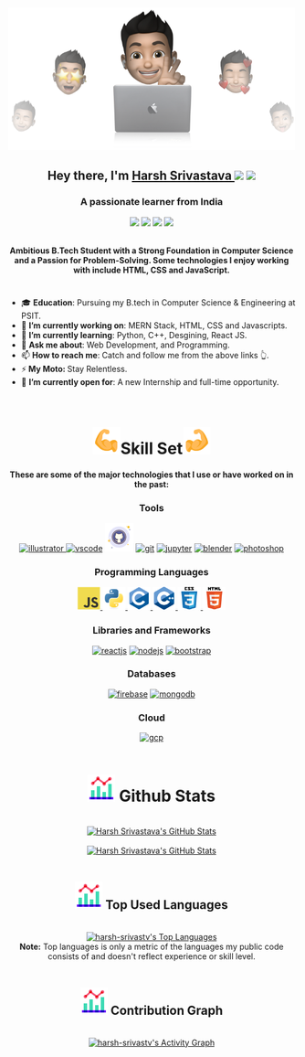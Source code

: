 <p align="center" >
  <img src="cover photo.png" height="250px"/>
</p>
<h2 align="center">Hey there, I'm <a href="https://linkedin.com/in/harsh-srivastv"> Harsh Srivastava </a> <img src="https://media.giphy.com/media/hvRJCLFzcasrR4ia7z/giphy.gif" width="28"> <img src="https://emojis.slackmojis.com/emojis/images/1531849430/4246/blob-sunglasses.gif?1531849430" width="28"/></h2>

<!---<h1 align="center">Hi 👋, I'm Harsh Srivastava</h1>-->
<h3 align="center">A passionate learner from India</h3>

<div align="center">
        <a href="https://in.linkedin.com/in/harsh-srivastv"><img src="https://img.shields.io/badge/Linkedin-0077b5?style=flat&logo=linkedin" /></a>
        <a href="mailto:harshsrivastv12@gmail.com"><img src="https://img.shields.io/badge/Gmail-E84545?style=flat&logo=gmail&logoColor=white" /></a>
        <a href="https://leetcode.com/harsh-srivastv/"><img src="https://img.shields.io/badge/LeetCode-444F5A?style=flat&logo=LeetCode&logoColor=#d16c06" /></a>
        <a href="https://auth.geeksforgeeks.org/user/harshsrivastv12/profile"><img src="https://img.shields.io/badge/GeeksforGeeks-success?style=flat&logo=geeksforgeeks&logoColor=557153" /></a>
    </div>

<!-- Introduction -->

<div align="left">
        <br />
        <p align="center">
            <strong>
                Ambitious B.Tech Student with a Strong Foundation in Computer Science and a Passion for Problem-Solving. Some technologies I enjoy working with include HTML, CSS and JavaScript.
            </strong>
        </p>
        <h1></h1>
        <ul>
          <li> 🎓 <b>Education</b>: Pursuing my B.tech in Computer Science & Engineering at PSIT.</li>
            <li>🔭 <b>I’m currently working on</b>: MERN Stack, HTML, CSS and Javascripts.</li>
            <li>🌱 <b>I’m currently learning</b>: Python, C++, Desgining, React JS.</li>
            <li>💬 <b>Ask me about</b>: Web Development, and Programming.</li>
            <li>📫 <b>How to reach me</b>: Catch and follow me from the above links 👆.</li>
          <li>⚡<b> My Moto: </b>Stay Relentless.</li>
            <li>🤔 <b>I’m currently open for</b>: A new Internship and full-time opportunity.</li>   
        </ul>
        <br />
    </div>
</div>

<!-- Skills -->

<div align="center">
    <h1> <img src="https://github.com/harsh-srivastv/harsh-srivastv/blob/main/images/muscle2.png" />Skill Set<img src="https://github.com/harsh-srivastv/harsh-srivastv/blob/main/images/mucle1.png" /></h1>
    <h4>These are some of the major technologies that I use or have worked on in the past:</h4>
</div>

<div align="center">
    <h3><b>Tools</b></h3>
  <a href="https://www.adobe.com/in/products/illustrator.html" target="_blank" rel="noreferrer"> <img src="https://www.vectorlogo.zone/logos/adobe_illustrator/adobe_illustrator-icon.svg" alt="illustrator" width="40" height="40"/> </a>
    <a href="https://visualstudio.com/" target="_blank"><img src="https://cdn.mrayush.me/img/Github-Readme/vscode-original.svg" title="VSCode" alt="vscode" width="40" height="40"/></a>
    <a href="https://github.com/" target="_blank"><img src="https://github.com/harsh-srivastv/harsh-srivastv/blob/main/images/github-logo-2.png" title="GitHub" alt="github" width="50" height="50"/></a>
    <a href="https://git-scm.com/" target="_blank"><img src="https://cdn.mrayush.me/img/Github-Readme/git-original.svg" title="Git" alt="git" width="40" height="40"/></a>
    <a href="https://jupyter.org/" target="_blank"><img src="https://cdn.mrayush.me/img/Github-Readme/jupyter-original.svg" title="Jupyter Notebook" alt="jupyter" width="40" height="40"/></a>
    <a href="https://blender.org/" target="_blank"> <img src="https://cdn.mrayush.me/img/Github-Readme/blender-original.svg" title="Blender" alt="blender" width="40" height="40"/></a>
    <a href="https://www.adobe.com/in/products/photoshop.html" target="_blank"> <img src="https://cdn.mrayush.me/img/Github-Readme/photoshop-original.svg" title="Adobe Photoshop" alt="photoshop" width="40" height="40"/></a>
</div>

<div align="center">
  <h3><b>Programming Languages</b></h3>
  <a href="https://developer.mozilla.org/en-US/docs/Web/JavaScript" target="_blank" rel="noreferrer"> <img src="https://raw.githubusercontent.com/devicons/devicon/master/icons/javascript/javascript-original.svg" alt="javascript" width="40" height="40"/> </a>
  <a href="https://www.python.org" target="_blank" rel="noreferrer"> <img src="https://raw.githubusercontent.com/devicons/devicon/master/icons/python/python-original.svg" alt="python" width="40" height="40"/> </a>
  <a href="https://www.cprogramming.com/" target="_blank" rel="noreferrer"> <img src="https://raw.githubusercontent.com/devicons/devicon/master/icons/c/c-original.svg" alt="c" width="40" height="40"/> </a>
  <a href="https://www.w3schools.com/cpp/" target="_blank" rel="noreferrer"> <img src="https://raw.githubusercontent.com/devicons/devicon/master/icons/cplusplus/cplusplus-original.svg" alt="cplusplus" width="40" height="40"/> </a>
  <a href="https://www.w3schools.com/css/" target="_blank" rel="noreferrer"> <img src="https://raw.githubusercontent.com/devicons/devicon/master/icons/css3/css3-original-wordmark.svg" alt="css3" width="40" height="40"/> </a>
  <a href="https://www.w3.org/html/" target="_blank" rel="noreferrer"> <img src="https://raw.githubusercontent.com/devicons/devicon/master/icons/html5/html5-original-wordmark.svg" alt="html5" width="40" height="40"/> </a>
</div>

<div align="center">
    <h3><b>Libraries and Frameworks</b></h3>
    <a href="https://reactjs.org/" target="_blank"><img src="https://cdn.mrayush.me/img/Github-Readme/react-original.svg" title="ReactJS" alt="reactjs" width="40" height="40"/></a>
    <a href="https://nodejs.org/" target="_blank"> <img src="https://cdn.mrayush.me/img/Github-Readme/nodejs-original.svg" title="NodeJS" alt="nodejs" width="40" height="40"/></a>
    <a href="https://getbootstrap.com/" target="_blank"><img src="https://cdn.mrayush.me/img/Github-Readme/bootstrap-original.svg" title="BootStrap" alt="bootstrap" width="40" height="40"/></a>
</div>

<div align="center">
    <h3><b>Databases</b></h3>
    <a href="https://firebase.com/" target="_blank"> <img src="https://cdn.mrayush.me/img/Github-Readme/firebase-icon.svg" title="Firebase" alt="firebase" width="40" height="40"/></a>
    <a href="https://mongodb.com/" target="_blank"><img src="https://cdn.mrayush.me/img/Github-Readme/mongodb-original.svg" title="MongoDB" alt="mongodb" width="40" height="40"/></a>
</div>

<div align="center">
    <h3><b>Cloud</b></h3>
    </a> <a href="https://cloud.google.com" target="_blank" rel="noreferrer"> <img src="https://www.vectorlogo.zone/logos/google_cloud/google_cloud-icon.svg" alt="gcp" width="40" height="40"/> </a>
    <br><br>
</div>

<!-- GitHub Stats -->

<div>
    <div align="center">
        <h1><img margin-down="0px" src="https://github.com/harsh-srivastv/harsh-srivastv/blob/main/images/chart.png" /> Github Stats</h1>
        <br>
        <a href="https://github.com/harsh-srivastv"><img src="https://github-readme-stats.vercel.app/api?username=harsh-srivastv&theme=blue-green&count_private=true&show_icons=true" title="Harsh Srivastava's GitHub Stats" height="200"/></a>
        <br>
        <br>
        <a href="https://github.com/harsh-srivastv"><img src="https://github-readme-streak-stats.herokuapp.com/?user=harsh-srivastv&theme=blue-green" title="Harsh Srivastava's GitHub Stats" height="200"/></a>
        <br><br>
    </div>
</div>

<!-- Languages Used -->

<div align="center">
    <h2><img src="https://github.com/harsh-srivastv/harsh-srivastv/blob/main/images/chart.png" /> Top Used Languages</h2>
    <br><a href="https://github.com/harsh-srivastv"><img alt="harsh-srivastv's Top Languages" src="https://github-readme-stats.vercel.app/api/top-langs/?username=harsh-srivastv&langs_count=8&layout=compact&theme=blue-green&hide_border=true&bg_color=040f0f&title_color=2f97c1&icon_color=F8D866" title="Harsh Srivastava's Top Languages"/></a>
    <br>
    <b>Note:</b> Top languages is only a metric of the languages my public code consists of and doesn't reflect experience or skill level.
    <br><br>
</div>

<!-- Contribution Graph -->

<div align="center">
    <h2><img src="https://github.com/harsh-srivastv/harsh-srivastv/blob/main/images/chart.png" /> Contribution Graph</h2>
    <br><a href="https://github.com/harsh-srivastv"><img alt="harsh-srivastv's Activity Graph" src="https://ghactivity.mrayush.me/graph?username=harsh-srivastv&bg_color=1F222E&color=F8D866&line=F85D7F&point=FFFFFF&hide_border=true" title="Harsh Srivastava's Contribution Graph"/></a>
</div>


